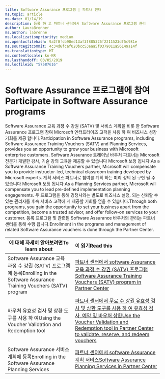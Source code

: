 ```yaml
---
title: Software Assurance 프로그램 | 파트너 센터
ms.topic: article
ms.date: 01/14/19
description: 등록 하 고 파트너 센터에서 Software Assurance 프로그램 관리
author: LauraBrenner
ms.author: labrenne
ms.localizationpriority: medium
ms.openlocfilehash: 9a2f0fcb90ed13af3f885325f2211523df5c981e
ms.sourcegitcommit: 4c34d6fcaf020bcc53eaa5f0379011a56149a14f
ms.translationtype: MT
ms.contentlocale: ko-KR
ms.lasthandoff: 03/05/2019
ms.locfileid: "57587616"
---
```

# <a name="participate-in-software-assurance-programs"></a><span data-ttu-id="c737f-103">Software Assurance 프로그램에 참여</span><span class="sxs-lookup"><span data-stu-id="c737f-103">Participate in Software Assurance programs</span></span>

<span data-ttu-id="c737f-104">Software Assurance 교육 과정 수 강권 (SATV) 및 서비스 계획을 비롯 한 Software Assurance 프로그램 참여 Microsoft 엔터프라이즈 고객을 사용 하 여 비즈니스 성장 기회를 제공 합니다.</span><span class="sxs-lookup"><span data-stu-id="c737f-104">Participation in Software Assurance programs, including Software Assurance Training Vouchers (SATV) and Planning Services, provides you an opportunity to grow your business with Microsoft enterprise customers.</span></span> <span data-ttu-id="c737f-105">Software Assurance 트레이닝 바우처 파트너는 Microsoft 전문가 개발한 강사, 기술 강의 교육을 제공할 수 있습니다 Microsoft 보정 됩니다.</span><span class="sxs-lookup"><span data-stu-id="c737f-105">As a Software Assurance Training Vouchers partner, Microsoft will compensate you to provide instructor-led, technical classroom training developed by Microsoft experts.</span></span> <span data-ttu-id="c737f-106">계획 서비스 파트너로 참여를 계획 하는 미리 정의 된 구현 될 수 있습니다 Microsoft 보정 됩니다.</span><span class="sxs-lookup"><span data-stu-id="c737f-106">As a Planning Services partner, Microsoft will compensate you to lead pre-defined implementation planning engagements.</span></span> <span data-ttu-id="c737f-107">두 프로그램을 통해 경쟁사와는 별도로 비즈니스 설정, 되는 신뢰할 수 있는 관리자를 후속 서비스 고객에 게 제공할 기회를 얻을 수 있습니다.</span><span class="sxs-lookup"><span data-stu-id="c737f-107">Through both programs, you gain the opportunity to set your business apart from the competition, become a trusted advisor, and offer follow-on services to your customer.</span></span> <span data-ttu-id="c737f-108">등록 프로그램 및 관련된 Software Assurance 바우처의 관리는 파트너 센터를 통해 수행 됩니다.</span><span class="sxs-lookup"><span data-stu-id="c737f-108">Enrollment in the programs and management of related Software Assurance vouchers is done through the Partner Center.</span></span>

|<span data-ttu-id="c737f-109">**에 대해 자세히 알아보려면**</span><span class="sxs-lookup"><span data-stu-id="c737f-109">**To learn about**</span></span>   |<span data-ttu-id="c737f-110">**이 읽기**</span><span class="sxs-lookup"><span data-stu-id="c737f-110">**Read this**</span></span>   |
|--------------------------|:------------------|
|<span data-ttu-id="c737f-111">Software Assurance 교육 과정 수 강권 (SATV) 프로그램에 등록</span><span class="sxs-lookup"><span data-stu-id="c737f-111">Enrolling in the Software Assurance Training Vouchers (SATV) program</span></span>|[<span data-ttu-id="c737f-112">파트너 센터에서 software Assurance 교육 과정 수 강권 (SATV) 프로그램</span><span class="sxs-lookup"><span data-stu-id="c737f-112">Software Assurance Training Vouchers (SATV) program in Partner Center</span></span>](software-assurance-satv.md)|
|<span data-ttu-id="c737f-113">바우처 유효성 검사 및 상환 도구를 사용 하 여</span><span class="sxs-lookup"><span data-stu-id="c737f-113">Using the Voucher Validation and Redemption tool</span></span>|[<span data-ttu-id="c737f-114">파트너 센터에서 무료 수 강권 유효성 검사 및 상환 도구를 사용 하 여 유효성 검사, 예약 및 바우처 상환</span><span class="sxs-lookup"><span data-stu-id="c737f-114">Use the Voucher Validation and Redemption tool in Partner Center to validate, reserve, and redeem vouchers</span></span>](voucher-validation-tool.md)|
|<span data-ttu-id="c737f-115">Software Assurance 서비스 계획에 등록</span><span class="sxs-lookup"><span data-stu-id="c737f-115">Enrolling in the Software Assurance Planning Services</span></span>|[<span data-ttu-id="c737f-116">파트너 센터에서 software Assurance 계획 서비스</span><span class="sxs-lookup"><span data-stu-id="c737f-116">Software Assurance Planning Services in Partner Center</span></span>](software-assurance-dps.md) 


